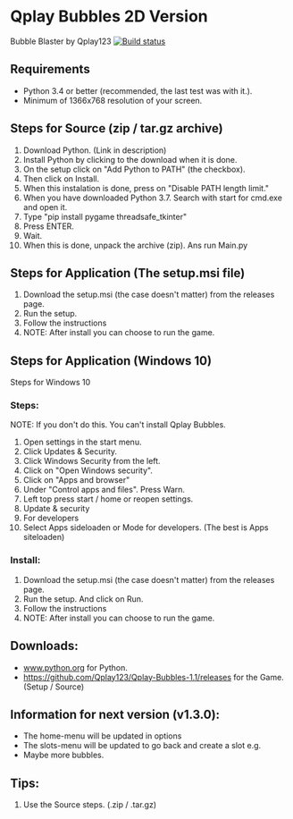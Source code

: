 # Qplay Bubbles 2D Version
Bubble Blaster by Qplay123
[![Build status](https://ci.appveyor.com/api/projects/status/mqlkd69teux5a7lt?svg=true)](https://ci.appveyor.com/project/Qplay123/qplay-bubbles)

## Requirements
* Python 3.4 or better (recommended, the last test was with it.).
* Minimum of 1366x768 resolution of your screen.

## Steps for Source (zip / tar.gz archive)
01. Download Python. (Link in description)
02. Install Python by clicking to the download when it is done.
03. On the setup click on "Add Python to PATH" (the checkbox).
04. Then click on Install.
05. When this instalation is done, press on "Disable PATH length limit."
06. When you have downloaded Python 3.7. Search with start for cmd.exe and open it.
07. Type "pip install pygame threadsafe_tkinter"
08. Press ENTER.
09. Wait.
10. When this is done, unpack the archive (zip). Ans run Main.py

## Steps for Application (The setup.msi file)
01. Download the setup.msi (the case doesn't matter) from the releases page.
02. Run the setup.
03. Follow the instructions
04. NOTE: After install you can choose to run the game.

## Steps for Application (Windows 10)
Steps for Windows 10

### Steps:
NOTE: If you don't do this. You can't install Qplay Bubbles.

01. Open settings in the start menu.
02. Click Updates & Security.
03. Click Windows Security from the left.
04. Click on "Open Windows security".
05. Click on "Apps and browser"
06. Under "Control apps and files". Press Warn.
07. Left top press start / home or reopen settings.
08. Update & security 
09. For developers
10. Select Apps sideloaden or Mode for developers. (The best is Apps siteloaden)

### Install:
01. Download the setup.msi (the case doesn't matter) from the releases page.
02. Run the setup. And click on Run.
03. Follow the instructions
04. NOTE: After install you can choose to run the game.

## Downloads:
* www.python.org for Python.
* https://github.com/Qplay123/Qplay-Bubbles-1.1/releases for the Game. (Setup / Source)

## Information for next version (v1.3.0):
* The home-menu will be updated in options
* The slots-menu will be updated to go back and create a slot e.g.
* Maybe more bubbles.

## Tips:
01. Use the Source steps. (.zip / .tar.gz)
